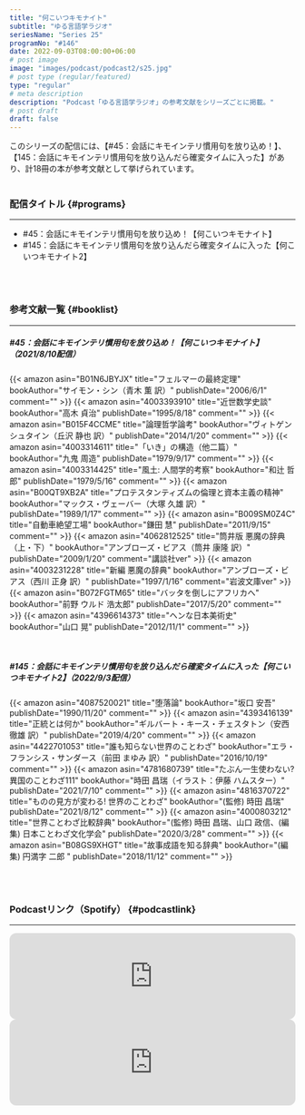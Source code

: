 ```yaml
---
title: "何こいつキモナイト"
subtitle: "ゆる言語学ラジオ"
seriesName: "Series 25"
programNo: "#146"
date: 2022-09-03T08:00:00+06:00
# post image
image: "images/podcast/podcast2/s25.jpg"
# post type (regular/featured)
type: "regular"
# meta description
description: "Podcast「ゆる言語学ラジオ」の参考文献をシリーズごとに掲載。"
# post draft
draft: false
---
```


このシリーズの配信には、【#45：会話にキモインテリ慣用句を放り込め！】、【145：会話にキモインテリ慣用句を放り込んだら確変タイムに入った】があり、計18冊の本が参考文献として挙げられています。<br>
<br>


### 配信タイトル {#programs}
<hr>

* #45：会話にキモインテリ慣用句を放り込め！【何こいつキモナイト】
* #145：会話にキモインテリ慣用句を放り込んだら確変タイムに入った【何こいつキモナイト2】

<br>
<br>

### 参考文献一覧 {#booklist}
<hr>

##### #45：会話にキモインテリ慣用句を放り込め！【何こいつキモナイト】（2021/8/10配信）
{{< amazon asin="B01N6JBYJX" title="フェルマーの最終定理" bookAuthor="サイモン・シン（青木 薫 訳）" publishDate="2006/6/1" comment="" >}}
{{< amazon asin="4003393910" title="近世数学史談" bookAuthor="高木 貞治" publishDate="1995/8/18" comment="" >}}
{{< amazon asin="B015F4CCME" title="論理哲学論考" bookAuthor="ヴィトゲンシュタイン（丘沢 静也 訳）" publishDate="2014/1/20" comment="" >}}
{{< amazon asin="4003314611" title="「いき」の構造（他二篇）" bookAuthor="九鬼 周造" publishDate="1979/9/17" comment="" >}}
{{< amazon asin="4003314425" title="風土: 人間学的考察" bookAuthor="和辻 哲郎" publishDate="1979/5/16" comment="" >}}
{{< amazon asin="B00QT9XB2A" title="プロテスタンティズムの倫理と資本主義の精神" bookAuthor="マックス・ヴェーバー（大塚 久雄 訳）" publishDate="1989/1/17" comment="" >}}
{{< amazon asin="B009SM0Z4C" title="自動車絶望工場" bookAuthor="鎌田 慧" publishDate="2011/9/15" comment="" >}}
{{< amazon asin="4062812525" title="筒井版 悪魔の辞典（上・下）" bookAuthor="アンブローズ・ビアス（筒井 康隆 訳）" publishDate="2009/1/20" comment="講談社ver" >}}
{{< amazon asin="4003231228" title="新編 悪魔の辞典" bookAuthor="アンブローズ・ビアス（西川 正身 訳）" publishDate="1997/1/16" comment="岩波文庫ver" >}}
{{< amazon asin="B072FGTM65" title="バッタを倒しにアフリカへ" bookAuthor="前野 ウルド 浩太郎" publishDate="2017/5/20" comment="" >}}
{{< amazon asin="4396614373" title="ヘンな日本美術史" bookAuthor="山口 晃" publishDate="2012/11/1" comment="" >}}

<br>

##### #145：会話にキモインテリ慣用句を放り込んだら確変タイムに入った【何こいつキモナイト2】（2022/9/3配信）
{{< amazon asin="4087520021" title="堕落論" bookAuthor="坂口 安吾" publishDate="1990/11/20" comment="" >}}
{{< amazon asin="4393416139" title="正統とは何か" bookAuthor="ギルバート・キース・チェスタトン（安西 徹雄 訳）" publishDate="2019/4/20" comment="" >}}
{{< amazon asin="4422701053" title="誰も知らない世界のことわざ" bookAuthor="エラ・フランシス・サンダース（前田 まゆみ 訳）" publishDate="2016/10/19" comment="" >}}
{{< amazon asin="4781680739" title="たぶん一生使わない? 異国のことわざ111" bookAuthor="時田 昌瑞（イラスト：伊藤 ハムスター）" publishDate="2021/7/10" comment="" >}}
{{< amazon asin="4816370722" title="ものの見方が変わる! 世界のことわざ" bookAuthor="(監修) 時田 昌瑞" publishDate="2021/8/12" comment="" >}}
{{< amazon asin="4000803212" title="世界ことわざ比較辞典" bookAuthor="(監修) 時田 昌瑞、山口 政信、(編集) 日本ことわざ文化学会" publishDate="2020/3/28" comment="" >}}
{{< amazon asin="B08GS9XHGT" title="故事成語を知る辞典" bookAuthor="(編集) 円満字 二郎 " publishDate="2018/11/12" comment="" >}}

<br>
<br>


### Podcastリンク（Spotify） {#podcastlink}
<hr>

<iframe style="border-radius:12px" src="https://open.spotify.com/embed/episode/5b8i92Zgq5stvk5Qx7QzQJ?utm_source=generator" width="100%" height="152" frameBorder="0" allowfullscreen="" allow="autoplay; clipboard-write; encrypted-media; fullscreen; picture-in-picture" loading="lazy"></iframe>
<iframe style="border-radius:12px" src="https://open.spotify.com/embed/episode/0yv4mmwfk66lhPRAAYA8Pt?utm_source=generator" width="100%" height="152" frameBorder="0" allowfullscreen="" allow="autoplay; clipboard-write; encrypted-media; fullscreen; picture-in-picture" loading="lazy"></iframe>
